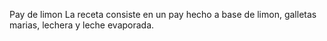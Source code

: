 Pay de limon 
 La receta consiste en un pay hecho a base de limon, galletas marias, lechera y leche evaporada. 